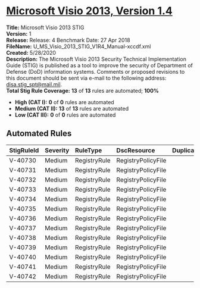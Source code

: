 # [Microsoft Visio 2013, Version 1.4](https://github.com/Microsoft/PowerStig/wiki/Office-Visio2013-1.4)

**Title:** Microsoft Visio 2013 STIG  
**Version:** 1  
**Release:** Release: 4 Benchmark Date: 27 Apr 2018  
**FileName:** U_MS_Visio_2013_STIG_V1R4_Manual-xccdf.xml  
**Created:** 5/28/2020  
**Description:** The Microsoft Visio 2013 Security Technical Implementation Guide (STIG) is published as a tool to improve the security of Department of Defense (DoD) information systems.  Comments or proposed revisions to this document should be sent via e-mail to the following address: disa.stig_spt@mail.mil.  
**Total Stig Rule Coverage:** **13** of **13** rules are automated; **100%**

* **High (CAT I):** **0** of **0** rules are automated
* **Medium (CAT II):** **13** of **13** rules are automated
* **Low (CAT III):** **0** of **0** rules are automated

## Automated Rules

| StigRuleId | Severity | RuleType | DscResource | DuplicateOf |
| :---- | :---- | :---- | :---- | :---- |
| V-40730 | Medium | RegistryRule | RegistryPolicyFile |  |
| V-40731 | Medium | RegistryRule | RegistryPolicyFile |  |
| V-40732 | Medium | RegistryRule | RegistryPolicyFile |  |
| V-40733 | Medium | RegistryRule | RegistryPolicyFile |  |
| V-40734 | Medium | RegistryRule | RegistryPolicyFile |  |
| V-40735 | Medium | RegistryRule | RegistryPolicyFile |  |
| V-40736 | Medium | RegistryRule | RegistryPolicyFile |  |
| V-40737 | Medium | RegistryRule | RegistryPolicyFile |  |
| V-40738 | Medium | RegistryRule | RegistryPolicyFile |  |
| V-40739 | Medium | RegistryRule | RegistryPolicyFile |  |
| V-40740 | Medium | RegistryRule | RegistryPolicyFile |  |
| V-40741 | Medium | RegistryRule | RegistryPolicyFile |  |
| V-40742 | Medium | RegistryRule | RegistryPolicyFile |  |
